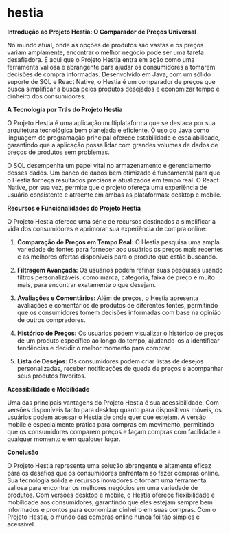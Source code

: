 # hestia

**Introdução ao Projeto Hestia: O Comparador de Preços Universal**

No mundo atual, onde as opções de produtos são vastas e os preços variam amplamente, encontrar o melhor negócio pode ser uma tarefa desafiadora. É aqui que o Projeto Hestia entra em ação como uma ferramenta valiosa e abrangente para ajudar os consumidores a tomarem decisões de compra informadas. Desenvolvido em Java, com um sólido suporte de SQL e React Native, o Hestia é um comparador de preços que busca simplificar a busca pelos produtos desejados e economizar tempo e dinheiro dos consumidores.

**A Tecnologia por Trás do Projeto Hestia**

O Projeto Hestia é uma aplicação multiplataforma que se destaca por sua arquitetura tecnológica bem planejada e eficiente. O uso do Java como linguagem de programação principal oferece estabilidade e escalabilidade, garantindo que a aplicação possa lidar com grandes volumes de dados de preços de produtos sem problemas.

O SQL desempenha um papel vital no armazenamento e gerenciamento desses dados. Um banco de dados bem otimizado é fundamental para que o Hestia forneça resultados precisos e atualizados em tempo real. O React Native, por sua vez, permite que o projeto ofereça uma experiência de usuário consistente e atraente em ambas as plataformas: desktop e mobile.

**Recursos e Funcionalidades do Projeto Hestia**

O Projeto Hestia oferece uma série de recursos destinados a simplificar a vida dos consumidores e aprimorar sua experiência de compra online:

1. **Comparação de Preços em Tempo Real:** O Hestia pesquisa uma ampla variedade de fontes para fornecer aos usuários os preços mais recentes e as melhores ofertas disponíveis para o produto que estão buscando.

2. **Filtragem Avançada:** Os usuários podem refinar suas pesquisas usando filtros personalizáveis, como marca, categoria, faixa de preço e muito mais, para encontrar exatamente o que desejam.

3. **Avaliações e Comentários:** Além de preços, o Hestia apresenta avaliações e comentários de produtos de diferentes fontes, permitindo que os consumidores tomem decisões informadas com base na opinião de outros compradores.

4. **Histórico de Preços:** Os usuários podem visualizar o histórico de preços de um produto específico ao longo do tempo, ajudando-os a identificar tendências e decidir o melhor momento para comprar.

5. **Lista de Desejos:** Os consumidores podem criar listas de desejos personalizadas, receber notificações de queda de preços e acompanhar seus produtos favoritos.

**Acessibilidade e Mobilidade**

Uma das principais vantagens do Projeto Hestia é sua acessibilidade. Com versões disponíveis tanto para desktop quanto para dispositivos móveis, os usuários podem acessar o Hestia de onde quer que estejam. A versão mobile é especialmente prática para compras em movimento, permitindo que os consumidores comparem preços e façam compras com facilidade a qualquer momento e em qualquer lugar.

**Conclusão**

O Projeto Hestia representa uma solução abrangente e altamente eficaz para os desafios que os consumidores enfrentam ao fazer compras online. Sua tecnologia sólida e recursos inovadores o tornam uma ferramenta valiosa para encontrar os melhores negócios em uma variedade de produtos. Com versões desktop e mobile, o Hestia oferece flexibilidade e mobilidade aos consumidores, garantindo que eles estejam sempre bem informados e prontos para economizar dinheiro em suas compras. Com o Projeto Hestia, o mundo das compras online nunca foi tão simples e acessível.
